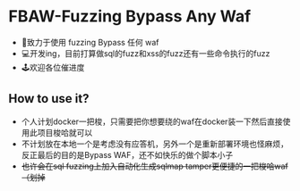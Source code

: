 # FBAW-Fuzzing Bypass Any Waf
- 🧱致力于使用 fuzzing Bypass 任何 waf
- 💻开发ing，目前打算做sql的fuzz和xss的fuzz还有一些命令执行的fuzz
- 🕹️欢迎各位催进度

## How to use it?
- 个人计划docker一把梭，只需要把你想要绕的waf在docker装一下然后直接使用此项目梭哈就可以
- 不计划放在本地一个是考虑没有应答机，另外一个是重新部署环境也怪麻烦，反正最后的目的是Bypass WAF，还不如快乐的做个脚本小子
- ~~也许会在sql fuzzing上加入自动化生成sqlmap tamper更便捷的一把梭哈waf（划掉~~

